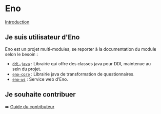 # Eno

[Introduction](https://github.com/Eno/README.fr.md)

## Je suis utilisateur d'Eno

Eno est un projet multi-modules, se reporter à la documentation du module selon le besoin :

- [`ddi-java`](./ddi-java/index.md) : Librairie qui offre des classes java pour DDI, maintenue au sein du projet.
- [`eno-core`](./eno-core/index.md) : Librairie java de transformation de questionnaires.
- [`eno-ws`](./eno-ws/index.md) : Service web d'Eno.

## Je souhaite contribuer

:arrow_right: [Guide du contributeur](./CONTRIBUTING.md)
